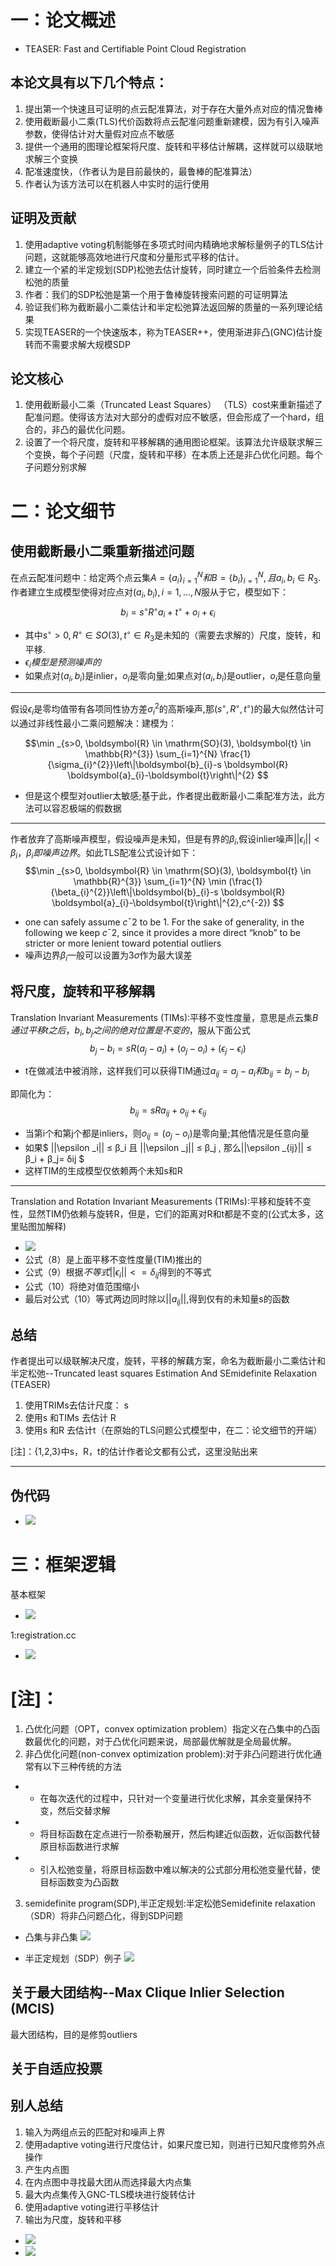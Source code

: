 # 一：论文概述
- TEASER: Fast and Certifiable Point Cloud Registration
## 本论文具有以下几个特点：
1. 提出第一个快速且可证明的点云配准算法，对于存在大量外点对应的情况鲁棒
2. 使用截断最小二乘(TLS)代价函数将点云配准问题重新建模，因为有引入噪声参数，使得估计对大量假对应点不敏感
3. 提供一个通用的图理论框架将尺度、旋转和平移估计解耦，这样就可以级联地求解三个变换
4. 配准速度快，（作者认为是目前最快的，最鲁棒的配准算法）
5. 作者认为该方法可以在机器人中实时的运行使用

## 证明及贡献
1. 使用adaptive voting机制能够在多项式时间内精确地求解标量例子的TLS估计问题，这就能够高效地进行尺度和分量形式平移的估计。
2. 建立一个紧的半定规划(SDP)松弛去估计旋转，同时建立一个后验条件去检测松弛的质量
3. 作者：我们的SDP松弛是第一个用于鲁棒旋转搜索问题的可证明算法
4. 验证我们称为截断最小二乘估计和半定松弛算法返回解的质量的一系列理论结果
5. 实现TEASER的一个快速版本，称为TEASER++，使用渐进非凸(GNC)估计旋转而不需要求解大规模SDP

## 论文核心
1. 使用截断最小二乘（Truncated Least Squares） （TLS）cost来重新描述了配准问题。使得该方法对大部分的虚假对应不敏感，但会形成了一个hard，组合的，非凸的最优化问题。
2. 设置了一个将尺度，旋转和平移解耦的通用图论框架。该算法允许级联求解三个变换，每个子问题（尺度，旋转和平移）在本质上还是非凸优化问题。每个子问题分别求解


# 二：论文细节
## 使用截断最小二乘重新描述问题
在点云配准问题中：给定两个点云集$A=\{a_i\}^N_{i=1} 和 B=\{b_i\}^N_{i=1},且a_i, b_i∈R_3$.
作者建立生成模型使得对应点对$(a_i, b_i), i = 1,...,N$服从于它，模型如下：
$$
b_i = s^◦R^◦a_i + t^◦ + o_i + \epsilon _i
$$
- 其中$s^◦>0,R^◦ \in SO(3),t^◦\in R_3$是未知的（需要去求解的）尺度，旋转，和平移.
- $\epsilon _i 模型是预测噪声的$
- 如果点对$(a_i, b_i)$是inlier，$o_i$是零向量;如果点对$(a_i, b_i)$是outlier，$o_i$是任意向量

---

假设$\epsilon _i$是零均值带有各项同性协方差$\sigma ^2_i$的高斯噪声,那$(s^◦,R^◦,t^◦)$的最大似然估计可以通过非线性最小二乘问题解决：建模为：

$$\min _{s>0, \boldsymbol{R} \in \mathrm{SO}(3), \boldsymbol{t} \in \mathbb{R}^{3}} \sum_{i=1}^{N} \frac{1}{\sigma_{i}^{2}}\left\|\boldsymbol{b}_{i}-s \boldsymbol{R} \boldsymbol{a}_{i}-\boldsymbol{t}\right\|^{2}
$$
- 但是这个模型对outlier太敏感;基于此，作者提出截断最小二乘配准方法，此方法可以容忍极端的假数据

---
作者放弃了高斯噪声模型，假设噪声是未知，但是有界的$\beta _i$,假设inlier噪声$|| \epsilon _i|| < \beta _i$，$\beta _i 即噪声边界$。如此TLS配准公式设计如下：
$$\min _{s>0, \boldsymbol{R} \in \mathrm{SO}(3), \boldsymbol{t} \in \mathbb{R}^{3}} \sum_{i=1}^{N} \min (\frac{1}{\beta_{i}^{2}}\left\|\boldsymbol{b}_{i}-s \boldsymbol{R} \boldsymbol{a}_{i}-\boldsymbol{t}\right\|^{2},c^{-2})
$$
- one can safely assume $c{¯2}$ to be 1. For the sake of generality, in the following we keep $c{¯2}$, since it provides a more direct “knob” to be stricter or more lenient toward potential outliers
- 噪声边界$\beta _i$一般可以设置为$3\sigma$作为最大误差 

## 将尺度，旋转和平移解耦
Translation Invariant Measurements (TIMs):平移不变性度量，意思是点云集$B通过平移t之后，b_i,b_j之间的绝对位置是不变的$，服从下面公式
$$
b_j−b_i = sR(a_j−a_i)+(o_j−o_i)+(\epsilon _j−\epsilon _i)
$$
- t在做减法中被消除，这样我们可以获得TIM通过$a_{ij}= a_j − a_i 和 b_{ij}=b_j − b_i$

即简化为：
$$
b_{ij} = sRa_{ij} + o_{ij} + \epsilon _{ij}
$$
- 当第i个和第j个都是inliers，则$o_{ij}=(o_j−o_i)$是零向量;其他情况是任意向量
- 如果$ ||\epsilon _i|| ≤ β_i 且 ||\epsilon _j|| ≤ β_j , 那么||\epsilon _{ij}|| ≤ β_i + β_j= δij $
- 这样TIM的生成模型仅依赖两个未知s和R
---
Translation and Rotation Invariant Measurements (TRIMs):平移和旋转不变性，显然TIM仍依赖与旋转R，但是，它们的距离对R和t都是不变的(公式太多，这里贴图加解释)

- ![](./img/trims.png)
- 公式（8）是上面平移不变性度量(TIM)推出的
- 公式（9）根据$不等式||\epsilon _i||<= \delta _{ij}$得到的不等式
- 公式（10）将绝对值范围缩小
- 最后对公式（10）等式两边同时除以$||a_{ij}||$,得到仅有的未知量s的函数


## 总结
作者提出可以级联解决尺度，旋转，平移的解藕方案，命名为截断最小二乘估计和半定松弛--Truncated least squares Estimation And SEmidefinite Relaxation (TEASER)

1. 使用TRIMs去估计尺度： s
2. 使用s 和TIMs 去估计 R
3. 使用s 和R 去估计t（在原始的TLS问题公式模型中，在二：论文细节的开端）

[注]：{1,2,3}中s，R，t的估计作者论文都有公式，这里没贴出来

---
## 伪代码
- ![](./img/pseudocode.png)





# 三：框架逻辑
基本框架
- ![](./img/TEASER-PLUSPLUS.png)

1:registration.cc
- ![](./img/registration.png)

# [注]：
1. 凸优化问题（OPT，convex optimization problem）指定义在凸集中的凸函数最优化的问题，对于凸优化问题来说，局部最优解就是全局最优解。
2. 非凸优化问题(non-convex optimization problem):对于非凸问题进行优化通常有以下三种传统的方法
- - 在每次迭代的过程中，只针对一个变量进行优化求解，其余变量保持不变，然后交替求解
- - 将目标函数在定点进行一阶泰勒展开，然后构建近似函数，近似函数代替原目标函数进行求解
- - 引入松弛变量，将原目标函数中难以解决的公式部分用松弛变量代替，使目标函数变为凸函数
3. semidefinite program(SDP),半正定规划:半定松弛Semidefinite relaxation（SDR）将非凸问题凸化，得到SDP问题


- 凸集与非凸集
![](./img/convex_nonconvex.png)

- 半正定规划（SDP）例子
![](./img/sdp.jpg)
## 关于最大团结构--Max Clique Inlier Selection (MCIS)
最大团结构，目的是修剪outliers

## 关于自适应投票

## 别人总结
1. 输入为两组点云的匹配对和噪声上界
2. 使用adaptive voting进行尺度估计，如果尺度已知，则进行已知尺度修剪外点操作
3. 产生内点图
4. 在内点图中寻找最大团从而选择最大内点集
5. 最大内点集传入GNC-TLS模块进行旋转估计
6. 使用adaptive voting进行平移估计
7. 输出为尺度，旋转和平移
- ![](./img/ter.jpg)
- ![](./img/tttt.png)